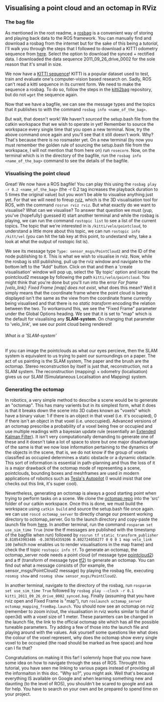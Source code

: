 ## Visualising a point cloud and an octomap in RViz

### The bag file
As mentioned in the root readme, a [rosbag](http://wiki.ros.org/rosbag/Commandline) is a convenient way of storing and playing back data to the ROS framework.
You can manually find and download a rosbag from the internet but for the sake of this being a *tutorial*, I'll walk you through the steps that I followed to 
download a KITTI odometry sequence from [here](http://www.cvlibs.net/datasets/kitti/raw_data.php). Select the option to download the synced + rectified data. 
I downloaded the data sequence 2011_09_26_drive_0002 for the sole reason that it's small in size. 

We now have a [KITTI sequence](http://www.cvlibs.net/datasets/kitti/)! KITTI is a popular dataset used to test, train and evaluate one's computer-vision based 
research on. Sadly, ROS can't read a kitti sequence in its current form. We need to make the sequence a rosbag. To do so, follow the steps in the [kitti2bag](https://github.com/tomas789/kitti2bag)
repository, but do not `wget` the sequence again.

Now that we have a bagfile, we can see the message types and the topics that it publishes to with the command `rosbag info <name_of_the_bag>`. 

But wait, that doesn't work! We haven't *sourced* the setup.bash file from the catkin workspace that we wish to operate in yet! Remember to source the workspace
every single time that you open a new terminal. Now, try the above command once again and you'll see that it still doesn't work. Why? That's because there is no 
rosmaster yet. On a new terminal (by now you must remember the golden rule of sourcing the setup.bash file from the workspace, I will not mention that from here on) run `rosecore`. Now, on the terminal which
is in the directory of the bagfile, run the `rosbag info <name_of_the_bag>` command to see the details of the bagfile.

### Visualising the point cloud

Great! We now have a ROS bagfile! You can play this using the `rosbag play -r 0.2 <name_of_the_bag>` (the -r 0.2 tag increases the playback duration to 5 times the original value) but you won't be able to visualise anything just yet. For that we
will need to fireup [rviz](http://wiki.ros.org/rviz/UserGuide), which is the 3D visualisation tool for ROS, with the command `rosrun rviz rviz`. But what exactly do 
we want to visualise? What can we visualise? To answer that question we must (yup, you've {hopefully} guessed it) start another terminal and while the rosbag is playing,
we can run the command `rostopic list` to see a list of the current topics. The topic that we're interested in is `/kitti/velo/pointcloud`, to understand a little more 
about this topic, we can run `rostopic info /kitt/vel` (you can hit the tab key at this point, to undestand why, take a look at what the output of rostopic list is).

We see its message type `Type: sensor_msgs/PointCloud2` and the ID of the node publishing to it. This is what we wish to visualise in rviz.
Now, while the rosbag is still publishing, pull up the rviz window and navigate to the bottom left to the "Add" button. Click on that and then a 'create visualisation'
window will pop up, select the 'By topic' option and locate the pointcloud2 message by following the path `kitti/velo/pointcloud`. You might think that you're done
but you'll run into the error *For frame [velo_link]: Fixed Frame [map] does not exist*, what does this mean? Well it simply means that the coordinate frame where
the point cloud is being displayed isn't the same as the view from the coordinate frame currently being visualised and that there is no *static transform* encoding 
the relation between the two. To workaround this, we see the "Fixed Frame" parameter under the Global Options heading. We see that it is set to "map" which is the default 
for visualising any **SLAM-system**. On changing that parameter to 'velo_link', we see our point cloud being rendered!

###### What is a 'SLAM-system'
If you can image the pointclouds as what our eyes percieve, then the SLAM system is equivalent to us trying to paint our surroundings on a paper.
The act of us painting is the SLAM system, The paper and the brush are the octomap. Stereo reconstruction by itself is just that, reconstruction, not a SLAM system. 
The reconstruction (mapping) + odometry (localisation) gives us our SLAM (Simulataneous Localisation and Mapping) system. 

### Generating the octomap
In robotics, a very simple method to describe a scene would be to generate an "octomap". This has many varients but in its simplest form, what it does is 
that it breaks down the scene into 3D cubes known as "voxels" which have a binary value: 1 if there is an object in that voxel (i.e. it's occupied), 0 if there isn't an object in that voxel (i.e. unoccupied).
Advanced versions of an octomap prescribe a probability of a voxel being free or occupied and use multiple readings with a bayesian update rule (essentially an [Extended Kalman Filter](https://www.youtube.com/watch?v=mwn8xhgNpFY&list=PLn8PRpmsu08pzi6EMiYnR-076Mh-q3tWr)).
It isn't very computationally demanding to generate one of these and it doesn't take a lot of space to store but one major disadvantage of the same is that
we now lose information pertaining to the dynamics of the objects in the scene, that is, we do not know if the group of voxels classified as occupied determines a static obstacle
or a dynamic obstacle. This sort of information is essential in path-planning and thus the loss of it is a major drawback of the octomap mode of representing a scene, pointclouds, bounding boxes and meshframes 
are used in modern applications of robotics such as [Tesla's Autopilot](https://www.youtube.com/watch?v=zRnSmw1i_DQ) (I would insist that one checks out this link, it's super cool).

Nevertheless, generating an octomap is always a good starting point when trying to perform tasks on a scene. We clone the [octomap repo](https://github.com/OctoMap/octomap_mapping) into the 'src' folder of our catkin workspace.
Once this is done, we must build the workspace using `catkin build` and source the setup.bash file once again. we can use `roscd octomap_server` to directly change our present working directory to octomap_server. Go to the launch directory and copy-paste the
launch file from [here](https://github.com/sreeharshaparuchur1/ROS_starter_pack/blob/main/octomapFromBag./octomap_mapping_fromBag.launch). In another terminal, run the command `rosparam set use_sim_time True` (now the tf messages are published with the timestamp of the bagfile when run) followed by
`rosrun tf static_transform_publisher 0.810543903486 -0.307054359206 0.802724058277 0 0 0 1 map velo_link 100` (which now enables us to render visualisations in the map frame) and check the tf topic `rostopic info tf`. 
To generate an octomap, the octomap_server node needs a point cloud (of message type [pointcloud2](http://wiki.ros.org/pcl/Overview)) and a tf (transform of message type [tf2](http://wiki.ros.org/tf2/Tutorials/Introduction%20to%20tf2)) to generate an octomap.
You can find out what a message consists of (for example, the sensor_msgs/PointCloud2 message) by playing the rosbag file, executing `rosmsg show` and `rosmsg show sensor_msgs/PointCloud2`.

In another terminal, navigate to the directory of the rosbag, run `rosparam set use_sim_time True` followed by `rosbag play --clock -r 0.1 kitti_2011_09_26_drive_0002_synced.bag`. Finally (assuming that you have rviz open and Fixed Frame is "map"), run `roslaunch octomap_server octomap_mapping_fromBag.launch`.
You should now see an octomap on rviz (remember to zoom in/out, the visualisation in rviz works similar to that of open3d) with a voxel size of 1 meter. These paramters can be changed in the launch file, 
the link to the official octomap site which has all the possible tuneable parameters. Try adding a few of those into the launch file and playing around with the values.
Ask yourself some questions like what does the colour of the voxel represent, why does the octomap show every single voxel to be occupied (the road should be marked as free space) and how can I fix that?

Congratulations on making it this far! I solemnly hope that you now have some idea on how to navigate through the seas of ROS. Throught this tutorial, you have seen me linking to various pages instead of providing all the informaiton in this doc.
"Why so?", you might ask. Well that's because everything IS available on Google and when learning something new and daunting (to the level of ROS), you shouldn't be scared to google and ask for help.
You have to search on your own and be prepared to spend time on your project.







